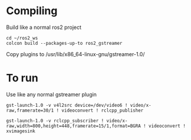 # Compiling
Build like a normal ros2 project
```
cd ~/ros2_ws
colcon build --packages-up-to ros2_gstreamer
```

Copy plugins to
/usr/lib/x86_64-linux-gnu/gstreamer-1.0/

# To run
Use like any normal gstreamer plugin

```
gst-launch-1.0 -v v4l2src device=/dev/video6 ! video/x-raw,framerate=30/1 ! videoconvert ! rclcpp_publisher
```

```
gst-launch-1.0 -v rclcpp_subscriber ! video/x-raw,width=800,height=448,framerate=15/1,format=BGRA ! videoconvert ! xvimagesink
```
